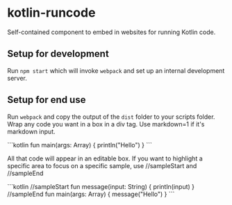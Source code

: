 # kotlin-runcode

Self-contained component to embed in websites for running Kotlin code.

## Setup for development

Run `npm start` which will invoke `webpack` and set up an internal development server.

## Setup for end use

Run `webpack` and copy the output of the `dist` folder to your scripts folder.
Wrap any code you want in a box in a div tag. Use markdown=1 if it's markdown input.

<div class="sample" markdown="1">
```kotlin
fun main(args: Array<String>) {
   println("Hello")
}
```
</div>

All that code will appear in an editable box. If you want to highlight a specific area to focus on a specific sample, use //sampleStart and //sampleEnd

<div class="sample" markdown="1">
```kotlin
//sampleStart
fun message(input: String) {
   println(input)
}
//sampleEnd
fun main(args: Array<String>) {
   message("Hello")
}
```
</div>

